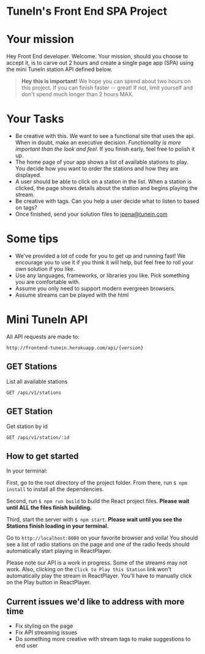 TuneIn's Front End SPA Project
===

# Your mission

Hey Front End developer. Welcome. Your mission, should you choose to accept it, is to carve out 2 hours and create a single page app (SPA) using the mini TuneIn station API defined below.

> **Hey this is important!**
> We hope you can spend about two hours on this project. If you can finish faster -- great! If not, limit yourself and don't spend much longer than 2 hours MAX.

# Your Tasks

* Be creative with this. We want to see a functional site that uses the api. When in doubt, make an executive decision. *Functionality is more important than the look and feel*. If you finish early, feel free to polish it up.
* The home page of your app shows a list of available stations to play. You decide how you want to order the stations and how they are displayed.
* A user should be able to click on a station in the list.  When a station is clicked, the page shows details about the station and begins playing the stream.
* Be creative with tags. Can you help a user decide what to listen to based on tags?
* Once finished, send your solution files to jpena@tunein.com

# Some tips

* We've provided a lot of code for you to get up and running fast!  We encourage you to use it if you think it will help, but feel free to roll your own solution if you like.
* Use any languages, frameworks, or libraries you like. Pick something you are comfortable with.
* Assume you only need to support modern evergreen browsers.
* Assume streams can be played with the html <audio> tag. Don't worry about styling this (unless you want to)

# Mini TuneIn API

All API requests are made to:

    http://frontend-tunein.herokuapp.com/api/{version}

## GET Stations
List all available stations

    GET /api/v1/stations

## GET Station
 Get station by id

    GET /api/v1/station/:id

## How to get started
In your terminal:

First, go to the root directory of the project folder. From there, run `$ npm install` to install all the dependencies.

Second, run `$ npm run build` to build the React project files. <strong>Please wait until ALL the files finish building.</strong>

Third, start the server with `$ npm start`. <strong>Please wait until you see the Stations finish loading in your terminal.</strong>

Go to `http://localhost:8080` on your favorite browser and voila! You should see a list of radio stations on the page and one of the radio feeds should automatically start playing in ReactPlayer.

Please note our API is a work in progress. Some of the streams may not work. Also, clicking on the `Click to Play this Station` link won't automatically play the stream in ReactPlayer. You'll have to manually click on the Play button in ReactPlayer.

## Current issues we'd like to address with more time
- Fix styling on the page
- Fix API streaming issues
- Do something more creative with stream tags to make suggestions to end user
